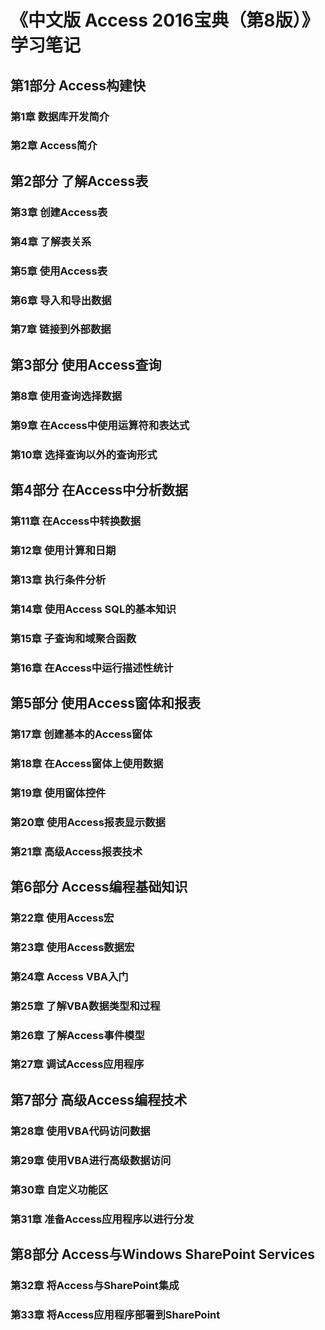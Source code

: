 # 《中文版 Access 2016宝典（第8版）》 学习笔记
## 第1部分 Access构建快
### 第1章 数据库开发简介
### 第2章 Access简介
## 第2部分 了解Access表
### 第3章 创建Access表
### 第4章 了解表关系
### 第5章 使用Access表
### 第6章 导入和导出数据
### 第7章 链接到外部数据
## 第3部分 使用Access查询
### 第8章 使用查询选择数据
### 第9章 在Access中使用运算符和表达式
### 第10章 选择查询以外的查询形式
## 第4部分 在Access中分析数据
### 第11章 在Access中转换数据
### 第12章 使用计算和日期
### 第13章 执行条件分析
### 第14章 使用Access SQL的基本知识
### 第15章 子查询和域聚合函数
### 第16章 在Access中运行描述性统计
## 第5部分 使用Access窗体和报表
### 第17章 创建基本的Access窗体
### 第18章 在Access窗体上使用数据
### 第19章 使用窗体控件
### 第20章 使用Access报表显示数据
### 第21章 高级Access报表技术
## 第6部分 Access编程基础知识
### 第22章 使用Access宏
### 第23章 使用Access数据宏
### 第24章 Access VBA入门
### 第25章 了解VBA数据类型和过程 
### 第26章 了解Access事件模型
### 第27章 调试Access应用程序
## 第7部分 高级Access编程技术
### 第28章 使用VBA代码访问数据
### 第29章 使用VBA进行高级数据访问
### 第30章 自定义功能区
### 第31章 准备Access应用程序以进行分发
## 第8部分 Access与Windows SharePoint Services
### 第32章 将Access与SharePoint集成
### 第33章 将Access应用程序部署到SharePoint
